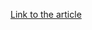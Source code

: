 [Link to the article](https://unit42.paloaltonetworks.com/suspicious-domain-registration-campaigns/)

